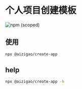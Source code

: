 # 个人项目创建模板

<img alt="npm (scoped)" src="https://img.shields.io/npm/v/@aizigao/create-app?style=for-the-badge" style='display:inline-block' >


## 使用

```bash
npx @aizigao/create-app
```

## help

```bash
npx @aizigao/create-app -h
```